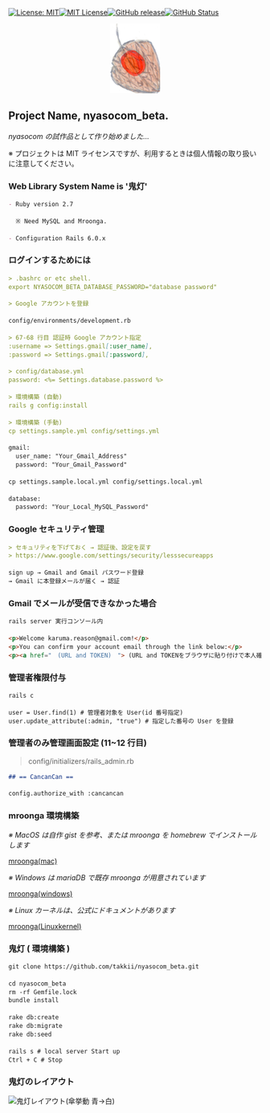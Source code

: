 [![License: MIT](https://img.shields.io/badge/License-MIT-yellow.svg)](https://opensource.org/licenses/MIT)[![MIT License](http://img.shields.io/badge/license-MIT-blue.svg?style=flat)](LICENSE)[![GitHub release](https://img.shields.io/github/release/takkii/nyasocom_beta.svg?style=flat)](GitHub)[![GitHub Status](https://img.shields.io/github/last-commit/takkii/nyasocom_beta.svg?style=flat)](GitHub)

<div align="center"><img src="https://github.com/takkii/nyasocom_beta/blob/main/public/images/hozuki.png" alt="hozuki" title="logo"></div>

## Project Name, nyasocom_beta.

_nyasocom の試作品として作り始めました..._

※ プロジェクトは MIT ライセンスですが、利用するときは個人情報の取り扱いに注意してください。

### Web Library System Name is '鬼灯'

```markdown
- Ruby version 2.7

  ※ Need MySQL and Mroonga.

- Configuration Rails 6.0.x
```

### ログインするためには

```markdown
> .bashrc or etc shell.
export NYASOCOM_BETA_DATABASE_PASSWORD="database password"

> Google アカウントを登録

config/environments/development.rb

> 67-68 行目 認証時 Google アカウント指定
:username => Settings.gmail[:user_name],
:password => Settings.gmail[:password],

> config/database.yml
password: <%= Settings.database.password %>

> 環境構築 (自動)
rails g config:install

> 環境構築 (手動)
cp settings.sample.yml config/settings.yml

gmail:
  user_name: "Your_Gmail_Address"
  password: "Your_Gmail_Password"

cp settings.sample.local.yml config/settings.local.yml

database:
  password: "Your_Local_MySQL_Password"
```

### Google セキュリティ管理

```markdown
> セキュリティを下げておく → 認証後、設定を戻す
> https://www.google.com/settings/security/lesssecureapps

sign up → Gmail and Gmail パスワード登録
→ Gmail に本登録メールが届く → 認証
```

### Gmail でメールが受信できなかった場合

```markdown
rails server 実行コンソール内

<p>Welcome karuma.reason@gmail.com!</p>
<p>You can confirm your account email through the link below:</p>
<p><a href="　(URL and TOKEN)　"> (URL and TOKENをブラウザに貼り付けで本人確認できる) Confirm my account</a></p>
```

### 管理者権限付与

```markdown
rails c

user = User.find(1) # 管理者対象を User(id 番号指定)
user.update_attribute(:admin, "true") # 指定した番号の User を登録
```

### 管理者のみ管理画面設定 (11~12 行目)

> config/initializers/rails_admin.rb

```markdown
## == CancanCan ==

config.authorize_with :cancancan
```

### mroonga 環境構築

_※ MacOS は自作 gist を参考、または mroonga を homebrew でインストールします_

[mroonga(mac)](https://gist.github.com/takkii/5b6110b6643e28593842102c39fba0e5)

_※ Windows は mariaDB で既存 mroonga が用意されています_

[mroonga(windows)](https://github.com/mroonga/mroonga/releases)

_※ Linux カーネルは、公式にドキュメントがあります_

[mroonga(Linuxkernel)](https://mroonga.org/ja/docs/install.html)

### 鬼灯 ( 環境構築 )

```markdown
git clone https://github.com/takkii/nyasocom_beta.git

cd nyasocom_beta
rm -rf Gemfile.lock
bundle install

rake db:create
rake db:migrate
rake db:seed

rails s # local server Start up
Ctrl + C # Stop
```

### 鬼灯のレイアウト

![鬼灯レイアウト(傘挙動 青→白)](https://github.com/takkii/nyasocom_beta/blob/main/public/images/hozuki.gif)
